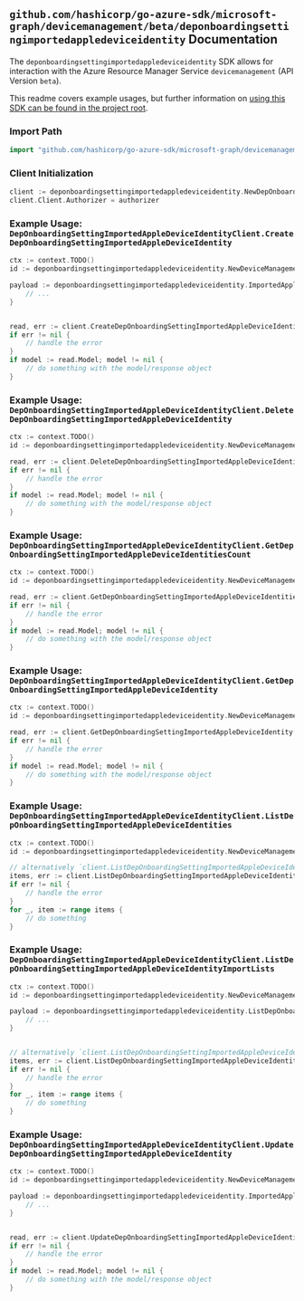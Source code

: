 
## `github.com/hashicorp/go-azure-sdk/microsoft-graph/devicemanagement/beta/deponboardingsettingimportedappledeviceidentity` Documentation

The `deponboardingsettingimportedappledeviceidentity` SDK allows for interaction with the Azure Resource Manager Service `devicemanagement` (API Version `beta`).

This readme covers example usages, but further information on [using this SDK can be found in the project root](https://github.com/hashicorp/go-azure-sdk/tree/main/docs).

### Import Path

```go
import "github.com/hashicorp/go-azure-sdk/microsoft-graph/devicemanagement/beta/deponboardingsettingimportedappledeviceidentity"
```


### Client Initialization

```go
client := deponboardingsettingimportedappledeviceidentity.NewDepOnboardingSettingImportedAppleDeviceIdentityClientWithBaseURI("https://management.azure.com")
client.Client.Authorizer = authorizer
```


### Example Usage: `DepOnboardingSettingImportedAppleDeviceIdentityClient.CreateDepOnboardingSettingImportedAppleDeviceIdentity`

```go
ctx := context.TODO()
id := deponboardingsettingimportedappledeviceidentity.NewDeviceManagementDepOnboardingSettingID("depOnboardingSettingIdValue")

payload := deponboardingsettingimportedappledeviceidentity.ImportedAppleDeviceIdentity{
	// ...
}


read, err := client.CreateDepOnboardingSettingImportedAppleDeviceIdentity(ctx, id, payload)
if err != nil {
	// handle the error
}
if model := read.Model; model != nil {
	// do something with the model/response object
}
```


### Example Usage: `DepOnboardingSettingImportedAppleDeviceIdentityClient.DeleteDepOnboardingSettingImportedAppleDeviceIdentity`

```go
ctx := context.TODO()
id := deponboardingsettingimportedappledeviceidentity.NewDeviceManagementDepOnboardingSettingIdImportedAppleDeviceIdentityID("depOnboardingSettingIdValue", "importedAppleDeviceIdentityIdValue")

read, err := client.DeleteDepOnboardingSettingImportedAppleDeviceIdentity(ctx, id, deponboardingsettingimportedappledeviceidentity.DefaultDeleteDepOnboardingSettingImportedAppleDeviceIdentityOperationOptions())
if err != nil {
	// handle the error
}
if model := read.Model; model != nil {
	// do something with the model/response object
}
```


### Example Usage: `DepOnboardingSettingImportedAppleDeviceIdentityClient.GetDepOnboardingSettingImportedAppleDeviceIdentitiesCount`

```go
ctx := context.TODO()
id := deponboardingsettingimportedappledeviceidentity.NewDeviceManagementDepOnboardingSettingID("depOnboardingSettingIdValue")

read, err := client.GetDepOnboardingSettingImportedAppleDeviceIdentitiesCount(ctx, id, deponboardingsettingimportedappledeviceidentity.DefaultGetDepOnboardingSettingImportedAppleDeviceIdentitiesCountOperationOptions())
if err != nil {
	// handle the error
}
if model := read.Model; model != nil {
	// do something with the model/response object
}
```


### Example Usage: `DepOnboardingSettingImportedAppleDeviceIdentityClient.GetDepOnboardingSettingImportedAppleDeviceIdentity`

```go
ctx := context.TODO()
id := deponboardingsettingimportedappledeviceidentity.NewDeviceManagementDepOnboardingSettingIdImportedAppleDeviceIdentityID("depOnboardingSettingIdValue", "importedAppleDeviceIdentityIdValue")

read, err := client.GetDepOnboardingSettingImportedAppleDeviceIdentity(ctx, id, deponboardingsettingimportedappledeviceidentity.DefaultGetDepOnboardingSettingImportedAppleDeviceIdentityOperationOptions())
if err != nil {
	// handle the error
}
if model := read.Model; model != nil {
	// do something with the model/response object
}
```


### Example Usage: `DepOnboardingSettingImportedAppleDeviceIdentityClient.ListDepOnboardingSettingImportedAppleDeviceIdentities`

```go
ctx := context.TODO()
id := deponboardingsettingimportedappledeviceidentity.NewDeviceManagementDepOnboardingSettingID("depOnboardingSettingIdValue")

// alternatively `client.ListDepOnboardingSettingImportedAppleDeviceIdentities(ctx, id, deponboardingsettingimportedappledeviceidentity.DefaultListDepOnboardingSettingImportedAppleDeviceIdentitiesOperationOptions())` can be used to do batched pagination
items, err := client.ListDepOnboardingSettingImportedAppleDeviceIdentitiesComplete(ctx, id, deponboardingsettingimportedappledeviceidentity.DefaultListDepOnboardingSettingImportedAppleDeviceIdentitiesOperationOptions())
if err != nil {
	// handle the error
}
for _, item := range items {
	// do something
}
```


### Example Usage: `DepOnboardingSettingImportedAppleDeviceIdentityClient.ListDepOnboardingSettingImportedAppleDeviceIdentityImportLists`

```go
ctx := context.TODO()
id := deponboardingsettingimportedappledeviceidentity.NewDeviceManagementDepOnboardingSettingID("depOnboardingSettingIdValue")

payload := deponboardingsettingimportedappledeviceidentity.ListDepOnboardingSettingImportedAppleDeviceIdentityImportListsRequest{
	// ...
}


// alternatively `client.ListDepOnboardingSettingImportedAppleDeviceIdentityImportLists(ctx, id, payload, deponboardingsettingimportedappledeviceidentity.DefaultListDepOnboardingSettingImportedAppleDeviceIdentityImportListsOperationOptions())` can be used to do batched pagination
items, err := client.ListDepOnboardingSettingImportedAppleDeviceIdentityImportListsComplete(ctx, id, payload, deponboardingsettingimportedappledeviceidentity.DefaultListDepOnboardingSettingImportedAppleDeviceIdentityImportListsOperationOptions())
if err != nil {
	// handle the error
}
for _, item := range items {
	// do something
}
```


### Example Usage: `DepOnboardingSettingImportedAppleDeviceIdentityClient.UpdateDepOnboardingSettingImportedAppleDeviceIdentity`

```go
ctx := context.TODO()
id := deponboardingsettingimportedappledeviceidentity.NewDeviceManagementDepOnboardingSettingIdImportedAppleDeviceIdentityID("depOnboardingSettingIdValue", "importedAppleDeviceIdentityIdValue")

payload := deponboardingsettingimportedappledeviceidentity.ImportedAppleDeviceIdentity{
	// ...
}


read, err := client.UpdateDepOnboardingSettingImportedAppleDeviceIdentity(ctx, id, payload)
if err != nil {
	// handle the error
}
if model := read.Model; model != nil {
	// do something with the model/response object
}
```

